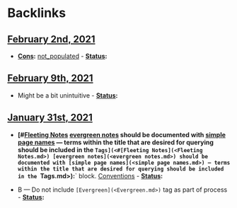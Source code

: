 
# Backlinks
## [February 2nd, 2021](<February 2nd, 2021.md>)
- **[Cons](<Cons.md>):** [not_populated](<not_populated.md>)
            - **[Status](<Status.md>):**

## [February 9th, 2021](<February 9th, 2021.md>)
- Might be a bit unintuitive
                            - **[Status](<Status.md>):**

## [January 31st, 2021](<January 31st, 2021.md>)
- **[#[Fleeting Notes](<Fleeting Notes.md>) [evergreen notes](<evergreen notes.md>) should be documented with [simple page names](<simple page names.md>) — terms within the title that are desired for querying should be included in the `Tags](<#[Fleeting Notes](<Fleeting Notes.md>) [evergreen notes](<evergreen notes.md>) should be documented with [simple page names](<simple page names.md>) — terms within the title that are desired for querying should be included in the `Tags.md>):**` block. [Conventions](<Conventions.md>)
            - **[Status](<Status.md>):**

- B — Do not include `[Evergreen](<Evergreen.md>)` tag as part of process
            - **[Status](<Status.md>):**

